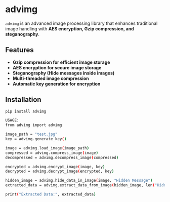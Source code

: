 # advimg

`advimg` is an advanced image processing library that enhances traditional image handling with **AES encryption, Gzip compression, and steganography**.

## Features

- **Gzip compression for efficient image storage**
- **AES encryption for secure image storage**
- **Steganography (Hide messages inside images)**
- **Multi-threaded image compression**
- **Automatic key generation for encryption**

## Installation

```bash
pip install advimg

USAGE:
from advimg import advimg

image_path = "test.jpg"
key = advimg.generate_key()

image = advimg.load_image(image_path)
compressed = advimg.compress_image(image)
decompressed = advimg.decompress_image(compressed)

encrypted = advimg.encrypt_image(image, key)
decrypted = advimg.decrypt_image(encrypted, key)

hidden_image = advimg.hide_data_in_image(image, "Hidden Message")
extracted_data = advimg.extract_data_from_image(hidden_image, len("Hidden Message"))

print("Extracted Data:", extracted_data)
```
